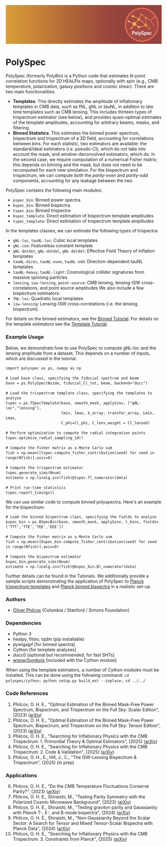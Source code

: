 ![logo](logo.png)

# PolySpec
PolySpec (formerly PolyBin) is a Python code that estimates $N$-point correlation functions for 2D HEALPix maps, optionally with spin (e.g., CMB temperature, polarization, galaxy positions and cosmic shear). There are two main functionalities:
- **Templates**: This directly estimates the amplitude of inflationary templates in CMB data, such as fNL, gNL or tauNL, in addition to late time templates such as CMB lensing. This includes thirteen types of trispectrum estimator (see below), and provides quasi-optimal estimates of the template amplitudes, accounting for arbitrary beams, masks, and filtering. 
- **Binned Statistics**: This estimates the binned power spectrum, bispectrum and trispectrum of a 2D field, accounting for correlations between bins. For each statistic, two estimators are available: the standard/ideal estimators (i.e. pseudo-Cl), which do not take into account the mask, and window-deconvolved estimators, which do. In the second case, we require computation of a numerical Fisher matrix; this depends on binning and the mask, but does not need to be recomputed for each new simulation. For the bispectrum and trispectrum, we can compute both the *parity-even* and *parity-odd* components, accounting for any leakage between the two.

PolySpec contains the following main modules:
- `pspec_bin`: Binned power spectra
- `bspec_bin`: Binned bispectra
- `tspec_bin`: Binned trispectra
- `bspec_template`: Direct estimation of bispectrum template amplitudes
- `tspec_template`: Direct estimation of trispectrum template amplitudes

In the templates classes, we can estimate the following types of trispectra:
- `gNL-loc`, `tauNL-loc`: Cubic local templates
- `gNL-con`: Featureless constant template
- `gNL-dotdot`, `gNL-dotdel`, `gNL-deldel`: Effective Field Theory of Inflation templates
- `tauNL-direc`, `tauNL-even`, `tauNL-odd`: Direction-dependent tauNL templates
- `tauNL-heavy`, `tauNL-light`: Cosmological collider signatures from massive spinning particles
- `lensing`, `isw-lensing`, `point-source`: CMB lensing, lensing-ISW cross-correlations, and point source amplitudes
We also include a few bispectrum estimators:
- `fNL-loc`: Quadratic local templates
- `isw-lensing`: Lensing-ISW cross-correlations (i.e. the lensing bispectrum).

For details on the binned estimators, see the [Binned Tutorial](Tutorial-Binned.ipynb). For details on the template estimators see the [Template Tutorial](Tutorial-Template.ipynb).

### Example Usage
Below, we demonstrate how to use PolySpec to compute gNL-loc and the lensing amplitude from a dataset. This depends on a number of inputs, which are discussed in the tutorial.
```
import polyspec as ps, numpy as np

# Load base class, specifying the fiducial spectrum and beam
base = ps.PolySpec(Nside, fiducial_Cl_tot, beam, backend="ducc")

# Load the trispectrum template class, specifying the templates to analyze
tspec = ps.TSpecTemplate(base, smooth_mask, applySinv, ["gNL-loc","lensing"], 
                         lmin, lmax, k_array, transfer_array, Lmin, Lmax,
                         C_phi=Cl_phi, C_lens_weight = Cl_lensed)

# Perform optimization to compute the radial integration points
tspec.optimize_radial_sampling_1d()

# Compute the Fisher matrix as a Monte Carlo sum
fish = np.mean([tspec.compute_fisher_contribution(seed) for seed in range(Nfish)],axis=0)

# Compute the trispectrum estimator
tspec.generate_sims(Nnum)
estimate = np.linalg.inv(fish)@tspec.Tl_numerator(data)

# Print run-time statistics
tspec.report_timings()

```
We can use similar code to compute binned polyspectra. Here's an example for the bispectrum:

```
# Load the binned bispectrum class, specifying the fields to analyze
bspec_bin = ps.BSpecBin(base, smooth_mask, applySinv, l_bins, fields=['TTT','TTE','TEE','EEE'])

# Compute the Fisher matrix as a Monte Carlo sum
fish = np.mean([bspec_bin.compute_fisher_contribution(seed) for seed in range(Nfish)],axis=0)

# Compute the bispectrum estimator
bspec_bin.generate_sims(Nnum)
estimate = np.linalg.inv(fish)@bspec_bin.Bl_numerator(data)
```
Further details can be found in the Tutorials. We additionally provide a sample scripts demonstrating the application of PolySpec to [Planck trispectrum templates](run_planck_local_trispectra.py) and [Planck binned bispectra](run_planck_binned_bispectrum.py) in a realistic set-up.

### Authors
- [Oliver Philcox](mailto:ohep2@cantab.ac.uk) (Columbia / Stanford / Simons Foundation)

### Dependencies
- Python 3
- healpy, fitsio, tqdm (pip installable)
- pywigxjpf [for binned spectra]
- Cython [for template analyses]
- ducc0 [optional but recommended, for fast SHTs]
- [wignerSymbols](https://github.com/joeydumont/wignerSymbols) [included with the Cython module]

When using the template estimators, a number of Cython modules must be installed. This can be done using the following command:
```cd polyspec/cython; python setup.py build_ext --inplace; cd ../../```

### Code References
1. Philcox, O. H. E., "Optimal Estimation of the Binned Mask-Free Power Spectrum, Bispectrum, and Trispectrum on the Full Sky: Scalar Edition", (2023) ([arXiv](https://arxiv.org/abs/2303.08828))
2. Philcox, O. H. E., "Optimal Estimation of the Binned Mask-Free Power Spectrum, Bispectrum, and Trispectrum on the Full Sky: Tensor Edition", (2023) ([arXiv](https://arxiv.org/abs/2306.03915))
3. Philcox, O. H. E., "Searching for Inflationary Physics with the CMB Trispectrum: 1. Primordial Theory & Optimal Estimators", (2025) ([arXiv](https://arxiv.org/abs/2502.04434))
4. Philcox, O. H. E., "Searching for Inflationary Physics with the CMB Trispectrum: 2. Code & Validation", (2025) ([arXiv](http://arxiv.org/abs/2502.05258))
5. Philcox, O. H., E., Hill, J., C., "The ISW-Lensing Bispectrum & Trispectrum", (2025) (in prep)

### Applications
6. Philcox, O. H. E., "Do the CMB Temperature Fluctuations Conserve Parity?", (2023) ([arXiv](https://arxiv.org/abs/2303.12106))
7. Philcox, O. H. E., Shiraishi, M., "Testing Parity Symmetry with the Polarized Cosmic Microwave Background", (2023) ([arXiv](https://arxiv.org/abs/2308.03831))
8. Philcox, O. H. E., Shiraishi, M., "Testing graviton parity and Gaussianity with Planck T-, E-, and B-mode bispectra", (2024) ([arXiv](https://arxiv.org/abs/2312.12498))
9. Philcox, O. H. E., Shiraishi, M., "Non-Gaussianity Beyond the Scalar Sector: A Search for Tensor and Mixed Tensor-Scalar Bispectra with Planck Data", (2024) ([arXiv](https://arxiv.org/abs/2409.10595))
10. Philcox, O. H. E., "Searching for Inflationary Physics with the CMB Trispectrum: 3. Constraints from Planck", (2025) ([arXiv](https://arxiv.org/abs/2502.06931))
